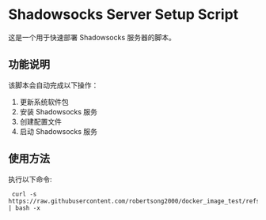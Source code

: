 # Shadowsocks Server Setup Script

这是一个用于快速部署 Shadowsocks 服务器的脚本。

## 功能说明

该脚本会自动完成以下操作：
1. 更新系统软件包
2. 安装 Shadowsocks 服务
3. 创建配置文件
4. 启动 Shadowsocks 服务

## 使用方法

执行以下命令:

```
 curl -s https://raw.githubusercontent.com/robertsong2000/docker_image_test/refs/heads/master/test.sh | bash -x
```
